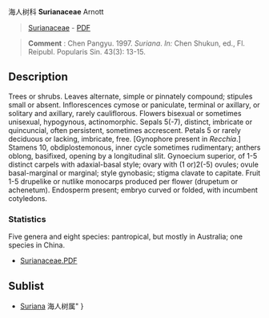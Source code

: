 海人树科 **Surianaceae** Arnott

> [Surianaceae](http://www.iplant.cn/info/Surianaceae?t=foc) - [PDF](http://www.iplant.cn/foc/pdf/Surianaceae.pdf)

> **Comment** : 
> Chen Pangyu. 1997. *Suriana*. *In:* Chen Shukun, ed., Fl. Reipubl. Popularis Sin. 43(3): 13-15.

## Description

Trees or shrubs. Leaves alternate, simple or pinnately compound; stipules small or absent. Inflorescences cymose or paniculate, terminal or axillary, or solitary and axillary, rarely cauliflorous. Flowers bisexual or sometimes unisexual, hypogynous, actinomorphic. Sepals 5(-7), distinct, imbricate or quincuncial, often persistent, sometimes accrescent. Petals 5 or rarely deciduous or lacking, imbricate, free. [Gynophore present in *Recchia*.] Stamens 10, obdiplostemonous, inner cycle sometimes rudimentary; anthers oblong, basifixed, opening by a longitudinal slit. Gynoecium superior, of 1-5 distinct carpels with adaxial-basal style; ovary with (1 or)2(-5) ovules; ovule basal-marginal or marginal; style gynobasic; stigma clavate to capitate. Fruit 1-5 drupelike or nutlike monocarps produced per flower (drupetum or achenetum). Endosperm present; embryo curved or folded, with incumbent cotyledons.

### Statistics
Five genera and eight species: pantropical, but mostly in Australia; one species in China.

* [Surianaceae.PDF](http://www.iplant.cn/foc/pdf/Surianaceae.pdf)

## Sublist

* [Suriana](http://www.iplant.cn/info/Suriana?t=foc) 海人树属"
}